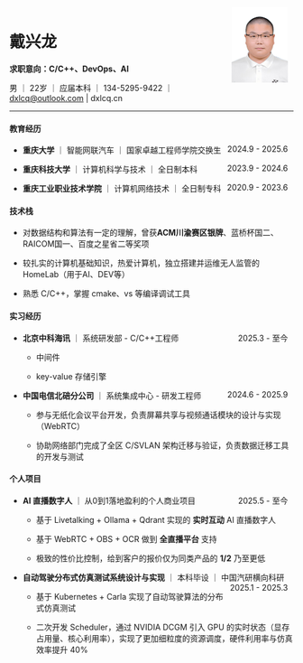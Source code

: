 <img src="/src/jiao/jiao.png" alt="头像" style="float: right; width: 100px; margin-right: 10px;">

# 戴兴龙

**求职意向：C/C++、DevOps、AI**

男 ｜ 22岁 ｜ 应届本科 ｜ 134-5295-9422 ｜ dxlcq@outlook.com | dxlcq.cn

---

#### 教育经历

* **重庆大学** ｜ 智能网联汽车 ｜ 国家卓越工程师学院交换生 <span style="float: right; margin-right: 10px;">2024.9 - 2025.6</span>

* **重庆科技大学** ｜ 计算机科学与技术 ｜ 全日制本科 <span style="float: right; margin-right: 10px;">2023.9 - 2024.6</span>

* **重庆工业职业技术学院** ｜ 计算机网络技术 ｜ 全日制专科 <span style="float: right; margin-right: 10px;">2020.9 - 2023.6</span>

#### 技术栈

* 对数据结构和算法有一定的理解，曾获**ACM川渝赛区银牌**、蓝桥杯国二、RAICOM国一、百度之星省二等奖项

* 较扎实的计算机基础知识，热爱计算机，独立搭建并运维无人监管的 HomeLab（用于AI、DEV等）

* 熟悉 C/C++，掌握 cmake、vs 等编译调试工具

#### 实习经历

* **北京中科海讯** ｜ 系统研发部 - C/C++工程师 <span style="float: right; margin-right: 10px;">2025.3 - 至今</span>

    * 中间件

    * key-value 存储引擎

* **中国电信北碚分公司** ｜ 系统集成中心 - 研发工程师 <span style="float: right; margin-right: 10px;">2024.6 - 2025.9</span>

    * 参与无纸化会议平台开发，负责屏幕共享与视频通话模块的设计与实现（WebRTC）

    * 协助网络部门完成了全区 C/SVLAN 架构迁移与验证，负责数据迁移工具的开发与测试

#### 个人项目

* **AI 直播数字人** ｜ 从0到1落地盈利的个人商业项目 <span style="float: right; margin-right: 10px;">2025.5 - 至今</span>

    * 基于 Livetalking + Ollama + Qdrant 实现的 **实时互动** AI 直播数字人

    * 基于 WebRTC + OBS + OCR 做到 **全直播平台** 支持

    * 极致的性价比控制，给到客户的报价仅为同类产品的 **1/2** 乃至更低

* **自动驾驶分布式仿真测试系统设计与实现** ｜ 本科毕设 ｜ 中国汽研横向科研 <span style="float: right; margin-right: 10px;">2025.1 - 2025.3</span>

    * 基于 Kubernetes + Carla 实现了自动驾驶算法的分布式仿真测试

    * 二次开发 Scheduler，通过 NVIDIA DCGM 引入 GPU 的实时状态（显存占用量、核心利用率），实现了更加细粒度的资源调度，硬件利用率与仿真效率提升 40%